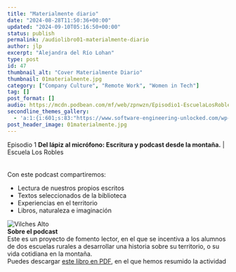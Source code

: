 ```yaml
---
title: "Materialmente diario"
date: "2024-08-28T11:50:36+00:00"
updated: "2024-09-10T05:16:50+00:00"
status: publish
permalink: /audiolibro01-materialmente-diario
author: jlp
excerpt: "Alejandra del Río Lohan"
type: post
id: 47
thumbnail_alt: "Cover Materialmente Diario"
thumbnail: 01materialmente.jpg
category: ["Company Culture", "Remote Work", "Women in Tech"]
tag: []
post_format: []
audio: https://mcdn.podbean.com/mf/web/zpnwzn/Episodio1-EscuelaLosRobles.mp3
secondline_themes_gallery:
  - 'a:1:{i:601;s:83:"https://www.software-engineering-unlocked.com/wp-content/uploads/2019/08/bg_ep1.jpg";}'
post_header_image: 01materialmente.jpg
---
```



<div class="episode-about">
  Episodio 1 <strong>Del lápiz al micrófono: Escritura y podcast desde la montaña.</strong> | Escuela Los Robles
  <br/>
  <br/>
 <br/>Con este podcast compartiremos:
    <ul>
        <li>Lectura de nuestros propios escritos</li>
        <li>Textos seleccionados de la biblioteca</li>
        <li>Experiencias en el territorio</li>
        <li>Libros, naturaleza e imaginación</li>
    </ul>
</div>


<div class="row pt-2 align-items-center">
    <div class="col-4">
    <img src="robles01.jpg" alt="Vilches Alto"/>
    </div>
    <div class="col-8 guest-about">
    <b>Sobre el podcast</b><br/>
      Este es un proyecto de fomento lector, en el que se incentiva a los alumnos de dos escuelas rurales a desarrollar una historia sobre su territorio, o su vida cotidiana en la montaña.
    </div>
</div>


<div class="sponsorship">
Puedes descargar <a href="https://www.docdroid.net/file/download/jHjH8N1/escritura-y-podcast-web-pdf.pdf" target="_blank" rel="noreferrer">este libro en PDF</a>, en el que hemos resumido la actividad
</div>
<br/>